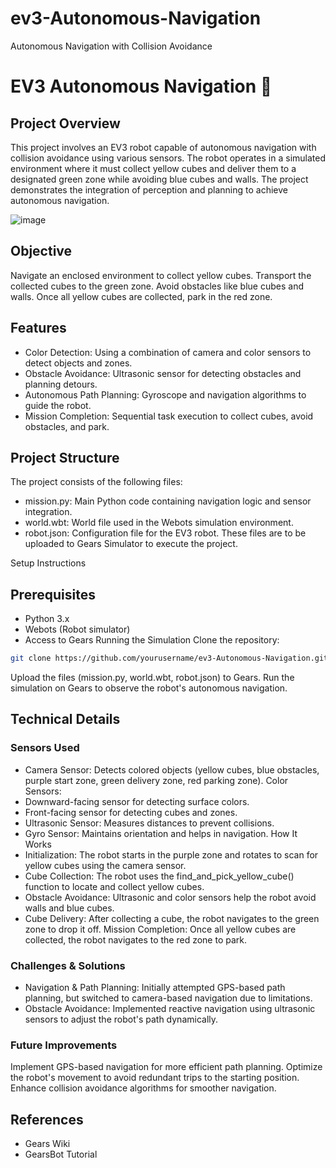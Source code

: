 # ev3-Autonomous-Navigation
 Autonomous Navigation with Collision Avoidance 
# EV3 Autonomous Navigation 🚀

## Project Overview
This project involves an EV3 robot capable of autonomous navigation with collision avoidance using various sensors. The robot operates in a simulated environment where it must collect yellow cubes and deliver them to a designated green zone while avoiding blue cubes and walls. The project demonstrates the integration of perception and planning to achieve autonomous navigation.

![image](https://github.com/Jake-G-1/ev3-Autonomous-Navigation/robot.jpg)

## Objective
Navigate an enclosed environment to collect yellow cubes.
Transport the collected cubes to the green zone.
Avoid obstacles like blue cubes and walls.
Once all yellow cubes are collected, park in the red zone.

## Features
- Color Detection: Using a combination of camera and color sensors to detect objects and zones.
- Obstacle Avoidance: Ultrasonic sensor for detecting obstacles and planning detours.
- Autonomous Path Planning: Gyroscope and navigation algorithms to guide the robot.
- Mission Completion: Sequential task execution to collect cubes, avoid obstacles, and park.

## Project Structure
The project consists of the following files:

- mission.py: Main Python code containing navigation logic and sensor integration.
- world.wbt: World file used in the Webots simulation environment.
- robot.json: Configuration file for the EV3 robot.
These files are to be uploaded to Gears Simulator to execute the project.

Setup Instructions
## Prerequisites
- Python 3.x
- Webots (Robot simulator)
- Access to Gears
Running the Simulation
Clone the repository:
```bash
git clone https://github.com/yourusername/ev3-Autonomous-Navigation.git
```
Upload the files (mission.py, world.wbt, robot.json) to Gears.
Run the simulation on Gears to observe the robot's autonomous navigation.

## Technical Details
### Sensors Used
- Camera Sensor: Detects colored objects (yellow cubes, blue obstacles, purple start zone, green delivery zone, red parking zone).
Color Sensors:
- Downward-facing sensor for detecting surface colors.
- Front-facing sensor for detecting cubes and zones.
- Ultrasonic Sensor: Measures distances to prevent collisions.
- Gyro Sensor: Maintains orientation and helps in navigation.
How It Works
- Initialization: The robot starts in the purple zone and rotates to scan for yellow cubes using the camera sensor.
- Cube Collection: The robot uses the find_and_pick_yellow_cube() function to locate and collect yellow cubes.
- Obstacle Avoidance: Ultrasonic and color sensors help the robot avoid walls and blue cubes.
- Cube Delivery: After collecting a cube, the robot navigates to the green zone to drop it off.
Mission Completion: Once all yellow cubes are collected, the robot navigates to the red zone to park.
### Challenges & Solutions
- Navigation & Path Planning: Initially attempted GPS-based path planning, but switched to camera-based navigation due to limitations.
- Obstacle Avoidance: Implemented reactive navigation using ultrasonic sensors to adjust the robot's path dynamically.
### Future Improvements
Implement GPS-based navigation for more efficient path planning.
Optimize the robot's movement to avoid redundant trips to the starting position.
Enhance collision avoidance algorithms for smoother navigation.
## References
- Gears Wiki
- GearsBot Tutorial
